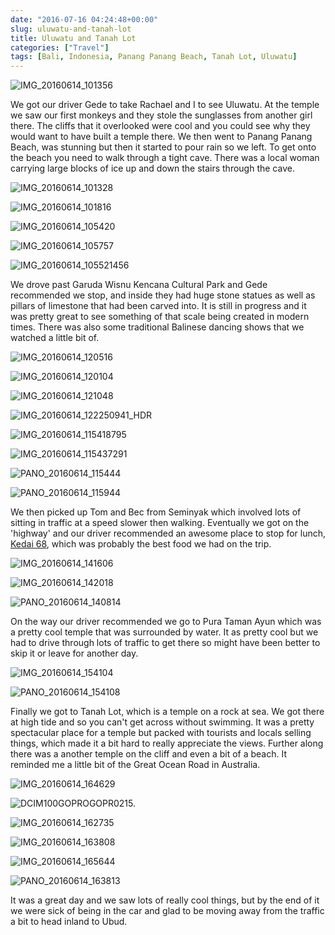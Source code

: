 ```yaml
---
date: "2016-07-16 04:24:48+00:00"
slug: uluwatu-and-tanah-lot
title: Uluwatu and Tanah Lot
categories: ["Travel"]
tags: [Bali, Indonesia, Panang Panang Beach, Tanah Lot, Uluwatu]
---
```


![IMG_20160614_101356](img_20160614_101356.jpg "Uluwatu Temple")

We got our driver Gede to take Rachael and I to see Uluwatu. At the temple we saw our first monkeys and they stole the sunglasses from another girl there. The cliffs that it overlooked were cool and you could see why they would want to have built a temple there. We then went to Panang Panang Beach, was stunning but then it started to pour rain so we left. To get onto the beach you need to walk through a tight cave. There was a local woman carrying large blocks of ice up and down the stairs through the cave.

![IMG_20160614_101328](img_20160614_101328.jpg)

![IMG_20160614_101816](img_20160614_101816.jpg)

![IMG_20160614_105420](img_20160614_105420.jpg)

![IMG_20160614_105757](img_20160614_105757.jpg)

![IMG_20160614_105521456](img_20160614_105521456.jpg)

We drove past Garuda Wisnu Kencana Cultural Park and Gede recommended we stop, and inside they had huge stone statues as well as pillars of limestone that had been carved into. It is still in progress and it was pretty great to see something of that scale being created in modern times. There was also some traditional Balinese dancing shows that we watched a little bit of.

![IMG_20160614_120516](img_20160614_120516.jpg)

![IMG_20160614_120104](img_20160614_120104.jpg)

![IMG_20160614_121048](img_20160614_121048.jpg)

![IMG_20160614_122250941_HDR](img_20160614_122250941_hdr.jpg)

![IMG_20160614_115418795](img_20160614_115418795.jpg)

![IMG_20160614_115437291](img_20160614_115437291.jpg)

![PANO_20160614_115444](pano_20160614_115444.jpg)

![PANO_20160614_115944](pano_20160614_115944.jpg)

We then picked up Tom and Bec from Seminyak which involved lots of sitting in traffic at a speed slower then walking. Eventually we got on the 'highway' and our driver recommended an awesome place to stop for lunch, [Kedai 68](http://kedai68bali.com/), which was probably the best food we had on the trip.

![IMG_20160614_141606](img_20160614_141606.jpg)

![IMG_20160614_142018](img_20160614_142018.jpg)

![PANO_20160614_140814](pano_20160614_140814.jpg)

On the way our driver recommended we go to Pura Taman Ayun which was a pretty cool temple that was surrounded by water. It as pretty cool but we had to drive through lots of traffic to get there so might have been better to skip it or leave for another day.

![IMG_20160614_154104](img_20160614_154104.jpg)

![PANO_20160614_154108](pano_20160614_154108.jpg)

Finally we got to Tanah Lot, which is a temple on a rock at sea. We got there at high tide and so you can't get across without swimming. It was a pretty spectacular place for a temple but packed with tourists and locals selling things, which made it a bit hard to really appreciate the views. Further along there was a another temple on the cliff and even a bit of a beach. It reminded me a little bit of the Great Ocean Road in Australia.

![IMG_20160614_164629](img_20160614_164629.jpg)

![DCIM100GOPROGOPR0215.](gopr0215.jpg)

![IMG_20160614_162735](img_20160614_162735.jpg)

![IMG_20160614_163808](img_20160614_163808.jpg)

![IMG_20160614_165644](img_20160614_165644.jpg)

![PANO_20160614_163813](pano_20160614_163813.jpg)

It was a great day and we saw lots of really cool things, but by the end of it we were sick of being in the car and glad to be moving away from the traffic a bit to head inland to Ubud.
